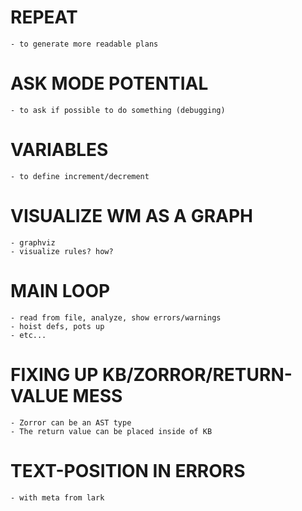 # REPEAT
	- to generate more readable plans

# ASK MODE POTENTIAL
	- to ask if possible to do something (debugging)

# VARIABLES
	- to define increment/decrement

# VISUALIZE WM AS A GRAPH
    - graphviz
    - visualize rules? how?

# MAIN LOOP
    - read from file, analyze, show errors/warnings
    - hoist defs, pots up
    - etc...

# FIXING UP KB/ZORROR/RETURN-VALUE MESS
	- Zorror can be an AST type
	- The return value can be placed inside of KB

# TEXT-POSITION IN ERRORS
	- with meta from lark
